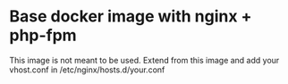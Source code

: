 # Base docker image with nginx + php-fpm

This image is not meant to be used. Extend from this image and add your vhost.conf in /etc/nginx/hosts.d/your.conf